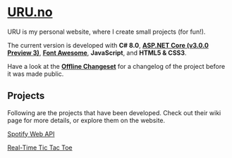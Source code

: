 # [URU.no](http://uru.no/)

URU is my personal website, where I create small projects (for fun!).

The current version is developed with **C# 8.0**, **[ASP.NET Core (v3.0.0 Preview 3)](https://www.microsoft.com/net)**, **[Font Awesome](https://fontawesome.com/)**, **JavaScript**, and **HTML5 & CSS3**.

Have a look at the **[Offline Changeset](https://github.com/Adrrei/URU/wiki/Offline-Changeset)** for a changelog of the project before it was made public.

## Projects

Following are the projects that have been developed. Check out their wiki page for more details, or explore them on the website.

[Spotify Web API](https://github.com/Adrrei/URU/wiki/Spotify)

[Real-Time Tic Tac Toe](https://github.com/Adrrei/URU/wiki/Tic-Tac-Toe)
